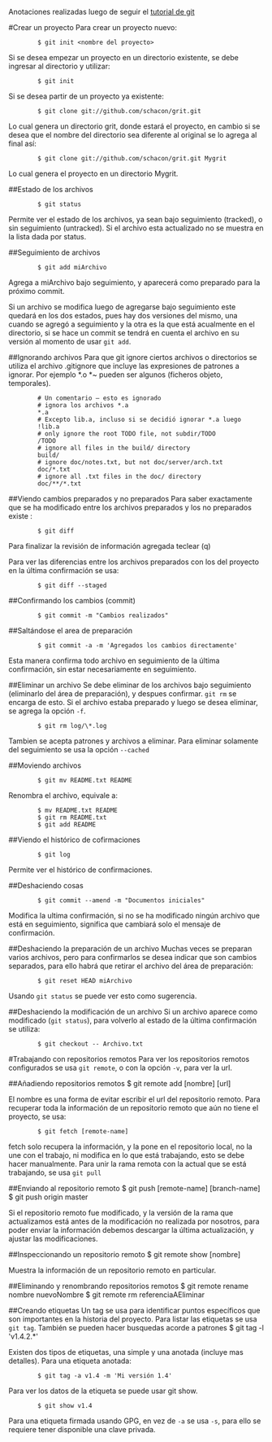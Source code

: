 
Anotaciones realizadas luego de seguir el [tutorial de git](https://git-scm.com/book/es/v1)

#Crear un proyecto
Para crear un proyecto nuevo:

			$ git init <nombre del proyecto>

Si se desea empezar un proyecto en un directorio existente, se debe ingresar al
directorio y utilizar:

			$ git init

Si se desea partir de un proyecto ya existente:

			$ git clone git://github.com/schacon/grit.git

Lo cual genera un directorio grit, donde estará el proyecto, en cambio si se desea
que el nombre del directorio sea diferente al original se lo agrega al final así:

			$ git clone git://github.com/schacon/grit.git Mygrit

Lo cual genera el proyecto en un directorio Mygrit.

##Estado de los archivos
 
			$ git status

Permite ver el estado de los archivos, ya sean bajo seguimiento (tracked),
o sin seguimiento (untracked). Si el archivo esta actualizado no se muestra en la
lista dada por status.

##Seguimiento de archivos

			$ git add miArchivo

Agrega a miArchivo bajo seguimiento, y aparecerá como preparado para la próximo
commit.

Si un archivo se modifica luego de agregarse bajo seguimiento este quedará en los
dos estados, pues hay dos versiones del mismo, una cuando se agregó a seguimiento
y la otra es la que está acualmente en el directorio, si se hace un commit se 
tendrá en cuenta el archivo en su versión al momento de usar ```git add```.

##Ignorando archivos
Para que git ignore ciertos archivos o directorios se utiliza el archivo .gitignore
que incluye las expresiones de patrones a ignorar. Por ejemplo *.o *~ pueden ser
algunos (ficheros objeto, temporales).

			# Un comentario – esto es ignorado
			# ignora los archivos *.a
			*.a
			# Excepto lib.a, incluso si se decidió ignorar *.a luego
			!lib.a
			# only ignore the root TODO file, not subdir/TODO
			/TODO
			# ignore all files in the build/ directory
			build/
			# ignore doc/notes.txt, but not doc/server/arch.txt
			doc/*.txt
			# ignore all .txt files in the doc/ directory
			doc/**/*.txt

##Viendo cambios preparados y no preparados
Para saber exactamente que se ha modificado entre los archivos preparados y los no
preparados existe :

			$ git diff

Para finalizar la revisión de información agregada teclear (q)

Para ver las diferencias entre los archivos preparados con los del proyecto en la
última confirmación se usa:

			$ git diff --staged

##Confirmando los cambios (commit)

			$ git commit -m "Cambios realizados"

##Saltándose el area de preparación

			$ git commit -a -m 'Agregados los cambios directamente'

Esta manera confirma todo archivo en seguimiento de la última confirmación, sin
estar necesariamente en seguimiento.

##Eliminar un archivo
Se debe eliminar de los archivos bajo seguimiento (eliminarlo del área de 
preparación), y despues confirmar. ```git rm``` se encarga de esto.
Si el archivo estaba preparado y luego se desea eliminar, se agrega la opción ```-f```.

			$ git rm log/\*.log


Tambien se acepta patrones y archivos a eliminar. Para eliminar solamente del
seguimiento se usa la opción ```--cached```


##Moviendo archivos

			$ git mv README.txt README

Renombra el archivo, equivale a:

			$ mv README.txt README
			$ git rm README.txt
			$ git add README

##Viendo el histórico de cofirmaciones

			$ git log

Permite ver el histórico de confirmaciones.


##Deshaciendo cosas

			$ git commit --amend -m "Documentos iniciales"

Modifica la ultima confirmación, si no se ha modificado ningún archivo que 
está en seguimiento, significa que cambiará solo el mensaje de confirmación.

##Deshaciendo la preparación de un archivo
Muchas veces se preparan varios archivos, pero para confirmarlos se desea indicar
que son cambios separados, para ello habrá que retirar el archivo del área de
preparación:

			$ git reset HEAD miArchivo

Usando ```git status``` se puede ver esto como sugerencia.

##Deshaciendo la modificación de un archivo
Si un archivo aparece como modificado (```git status```), para volverlo al estado 
de la última confirmación se utiliza:

			$ git checkout -- Archivo.txt


#Trabajando con repositorios remotos
Para ver los repositorios remotos configurados se usa ```git remote```, o con 
la opción ```-v```, para ver la url.

##Añadiendo repositorios remotos 
			$ git remote add [nombre] [url]

El nombre es una forma de evitar escribir el url del repositorio remoto.
Para recuperar toda la información de un repositorio remoto que aún no tiene
el proyecto, se usa:

			$ git fetch [remote-name]

fetch solo recupera la información, y la pone en el repositorio local, no la 
une con el trabajo, ni modifica en lo que está trabajando, esto se debe hacer 
manualmente. Para unir la rama remota con la actual que se está trabajando,
se usa ```git pull```

##Enviando al repositorio remoto
			$ git push [remote-name] [branch-name]
			$ git push origin master

Si el repositorio remoto fue modificado, y la versión de la rama que actualizamos
está antes de la modificación no realizada por nosotros, para poder enviar la 
información debemos descargar la última actualización, y ajustar las modificaciones.

##Inspeccionando un repositorio remoto 
			$ git remote show [nombre]

Muestra la información de un repositorio remoto en particular.

##Eliminando y renombrando repositorios remotos 
			$ git remote rename nombre nuevoNombre
			$ git remote rm  referenciaAEliminar

##Creando etiquetas
Un tag se usa para identificar puntos específicos que son importantes en la historia
del proyecto. Para listar las etiquetas se usa ```git tag```. También se pueden
hacer busquedas acorde a patrones
			$ git tag -l 'v1.4.2.*'

Existen dos tipos de etiquetas, una simple y una anotada (incluye mas detalles).
Para una etiqueta anotada:

			$ git tag -a v1.4 -m 'Mi versión 1.4'

Para ver los datos de la etiqueta se puede usar git show.

			$ git show v1.4

Para una etiqueta firmada usando GPG, en vez de ```-a``` se usa ```-s```, para ello se 
requiere tener disponible una clave privada.


